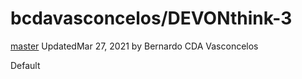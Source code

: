 # bcdavasconcelos/DEVONthink-3

[master]() UpdatedMar 27, 2021 by Bernardo CDA Vasconcelos

 Default

